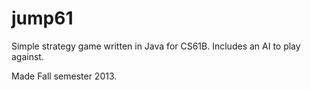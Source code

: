 jump61
======

Simple strategy game written in Java for CS61B.
Includes an AI to play against.

Made Fall semester 2013.
